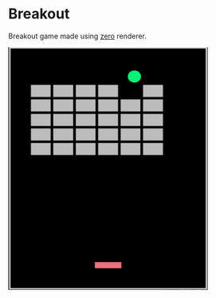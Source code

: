 # Breakout

Breakout game made using [zero](https://github.com/ShadowCurse/zero) renderer.

<img src="./img/img.png" width="400">
